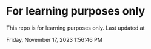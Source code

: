 # For learning purposes only
This repo is for learning purposes only.
Last updated at

Friday, November 17, 2023 1:56:46 PM

